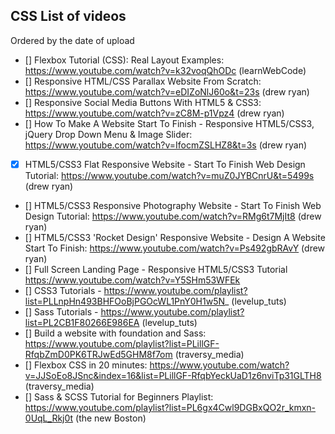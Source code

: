 ## CSS List of videos

Ordered by the date of upload
* [] Flexbox Tutorial (CSS): Real Layout Examples: https://www.youtube.com/watch?v=k32voqQhODc (learnWebCode)
* [] Responsive HTML/CSS Parallax Website From Scratch: https://www.youtube.com/watch?v=eDIZoNlJ60o&t=23s (drew ryan)
* [] Responsive Social Media Buttons With HTML5 & CSS3: https://www.youtube.com/watch?v=zC8M-p1Vpz4 (drew ryan)
* [] How To Make A Website Start To Finish - Responsive HTML5/CSS3, jQuery Drop Down Menu & Image Slider: https://www.youtube.com/watch?v=IfocmZSLHZ8&t=3s (drew ryan)
* [X] HTML5/CSS3 Flat Responsive Website - Start To Finish Web Design Tutorial: https://www.youtube.com/watch?v=muZ0JYBCnrU&t=5499s (drew ryan)
* [] HTML5/CSS3 Responsive Photography Website - Start To Finish Web Design Tutorial: https://www.youtube.com/watch?v=RMg6t7MjIt8 (drew ryan)
* [] HTML5/CSS3 'Rocket Design' Responsive Website - Design A Website Start To Finish: https://www.youtube.com/watch?v=Ps492gbRAvY (drew ryan)
* [] Full Screen Landing Page - Responsive HTML5/CSS3 Tutorial https://www.youtube.com/watch?v=Y5SHm53WFEk
* [] CSS3 Tutorials - https://www.youtube.com/playlist?list=PLLnpHn493BHFOoBjPGOcWL1PnY0H1w5N_ (levelup_tuts)
* [] Sass Tutorials - https://www.youtube.com/playlist?list=PL2CB1F80266E986EA (levelup_tuts)
* [] Build a website with foundation and Sass: https://www.youtube.com/playlist?list=PLillGF-RfqbZmD0PK6TRJwEd5GHM8f7om (traversy_media)
* [] Flexbox CSS in 20 minutes: https://www.youtube.com/watch?v=JJSoEo8JSnc&index=16&list=PLillGF-RfqbYeckUaD1z6nviTp31GLTH8 (traversy_media)
* [] Sass & SCSS Tutorial for Beginners Playlist: https://www.youtube.com/playlist?list=PL6gx4Cwl9DGBxQO2r_kmxn-0UqL_Rkj0t (the new Boston)

